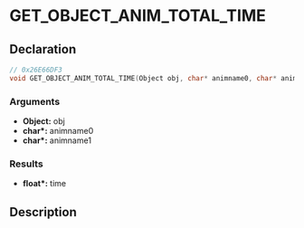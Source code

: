 # GET_OBJECT_ANIM_TOTAL_TIME

## Declaration
```cpp
// 0x26E66DF3
void GET_OBJECT_ANIM_TOTAL_TIME(Object obj, char* animname0, char* animname1, float* time);
```

### Arguments
- **Object:** obj
- **char\*:** animname0
- **char\*:** animname1

### Results
- **float\*:** time

## Description

